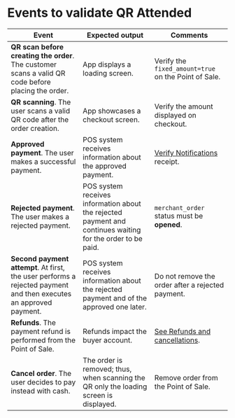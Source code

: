 # Events to validate QR Attended

| Event | Expected output | Comments |
| --- | --- | --- |
| **QR scan before creating the order**. The customer scans a valid QR code before placing the order.| App displays a loading screen. | Verify the `fixed_amount=true` on the Point of Sale. |
| **QR scanning**. The user scans a valid QR code after the order creation.| App showcases a checkout screen. | Verify the amount displayed on checkout. |
| **Approved payment**. The user makes a successful payment. | POS system receives information about the approved payment.| [Verify Notifications](/developers/en/docs/qr-code/additional-content/your-integrations/notifications) receipt. |
| **Rejected payment**. The user makes a rejected payment.| POS system receives information about the rejected payment and continues waiting for the order to be paid.| `merchant_order` status must be **opened**. |
| **Second payment attempt**. At first, the user performs a rejected payment and then executes an approved payment. | POS system receives information about the rejected payment and of the approved one later.| Do not remove the order after a rejected payment.|
| **Refunds**. The payment refund is performed from the Point of Sale.| Refunds impact the buyer account.| [See Refunds and cancellations](/developers/en/docs/qr-code/additional-content/cancellations-and-refunds). |
| **Cancel order**. The user decides to pay instead with cash. | The order is removed; thus, when scanning the QR only the loading screen is displayed. | Remove order from the Point of Sale. |